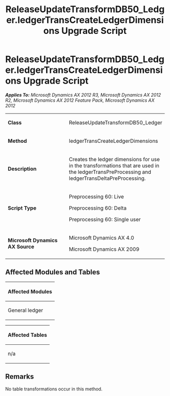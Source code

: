﻿---
title: ReleaseUpdateTransformDB50_Ledger.ledgerTransCreateLedgerDimensions Upgrade Script
TOCTitle: ReleaseUpdateTransformDB50_Ledger.ledgerTransCreateLedgerDimensions Upgrade Script
ms:assetid: 22d0edbd-fdb8-4a07-51f1-f9d4c118a88e
ms:mtpsurl: https://msdn.microsoft.com/en-us/library/JJ684966(v=AX.60)
ms:contentKeyID: 49707167
ms.date: 05/18/2015
mtps_version: v=AX.60
---

# ReleaseUpdateTransformDB50\_Ledger.ledgerTransCreateLedgerDimensions Upgrade Script 


_**Applies To:** Microsoft Dynamics AX 2012 R3, Microsoft Dynamics AX 2012 R2, Microsoft Dynamics AX 2012 Feature Pack, Microsoft Dynamics AX 2012_

<table>
<colgroup>
<col style="width: 50%" />
<col style="width: 50%" />
</colgroup>
<tbody>
<tr class="odd">
<td><p><strong>Class</strong></p></td>
<td><p>ReleaseUpdateTransformDB50_Ledger</p></td>
</tr>
<tr class="even">
<td><p><strong>Method</strong></p></td>
<td><p>ledgerTransCreateLedgerDimensions</p></td>
</tr>
<tr class="odd">
<td><p><strong>Description</strong></p></td>
<td><p>Creates the ledger dimensions for use in the transformations that are used in the ledgerTransPreProcessing and ledgerTransDeltaPreProcessing.</p></td>
</tr>
<tr class="even">
<td><p><strong>Script Type</strong></p></td>
<td><p>Preprocessing 60: Live</p>
<p>Preprocessing 60: Delta</p>
<p>Preprocessing 60: Single user</p></td>
</tr>
<tr class="odd">
<td><p><strong>Microsoft Dynamics AX Source</strong></p></td>
<td><p>Microsoft Dynamics AX 4.0</p>
<p>Microsoft Dynamics AX 2009</p></td>
</tr>
</tbody>
</table>


## Affected Modules and Tables

<table>
<colgroup>
<col style="width: 100%" />
</colgroup>
<thead>
<tr class="header">
<th><p>Affected Modules</p></th>
</tr>
</thead>
<tbody>
<tr class="odd">
<td><p>General ledger</p></td>
</tr>
</tbody>
</table>


<table>
<colgroup>
<col style="width: 100%" />
</colgroup>
<thead>
<tr class="header">
<th><p>Affected Tables</p></th>
</tr>
</thead>
<tbody>
<tr class="odd">
<td><p>n/a</p></td>
</tr>
</tbody>
</table>


## Remarks

No table transformations occur in this method.

  


